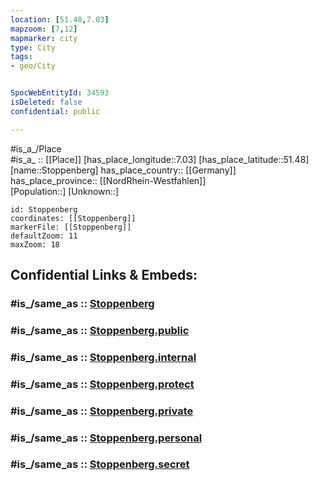 ```yaml
---
location: [51.48,7.03] 
mapzoom: [7,12] 
mapmarker: city 
type: City
tags:
- geo/City


SpocWebEntityId: 34593
isDeleted: false
confidential: public

---
```

#is_a_/Place  
#is_a_ :: [[Place]] 
[has_place_longitude::7.03] 
[has_place_latitude::51.48] 
[name::Stoppenberg] 
has_place_country:: [[Germany]]  
has_place_province:: [[NordRhein-Westfahlen]]  
[Population::] 
[Unknown::] 


```leaflet
id: Stoppenberg
coordinates: [[Stoppenberg]] 
markerFile: [[Stoppenberg]] 
defaultZoom: 11 
maxZoom: 18
```


## Confidential Links & Embeds: 

### #is_/same_as :: [Stoppenberg](/_Standards/Earth/Continent/Europe/Europe~Central/Germany/Germany~West/Nordrhein-Westfalen/counties~NW/Essen,Ruhr/Stoppenberg.md) 

### #is_/same_as :: [Stoppenberg.public](/_public/Earth/Continent/Europe/Europe~Central/Germany/Germany~West/Nordrhein-Westfalen/counties~NW/Essen,Ruhr/Stoppenberg.public.md) 

### #is_/same_as :: [Stoppenberg.internal](/_internal/Earth/Continent/Europe/Europe~Central/Germany/Germany~West/Nordrhein-Westfalen/counties~NW/Essen,Ruhr/Stoppenberg.internal.md) 

### #is_/same_as :: [Stoppenberg.protect](/_protect/Earth/Continent/Europe/Europe~Central/Germany/Germany~West/Nordrhein-Westfalen/counties~NW/Essen,Ruhr/Stoppenberg.protect.md) 

### #is_/same_as :: [Stoppenberg.private](/_private/Earth/Continent/Europe/Europe~Central/Germany/Germany~West/Nordrhein-Westfalen/counties~NW/Essen,Ruhr/Stoppenberg.private.md) 

### #is_/same_as :: [Stoppenberg.personal](/_personal/Earth/Continent/Europe/Europe~Central/Germany/Germany~West/Nordrhein-Westfalen/counties~NW/Essen,Ruhr/Stoppenberg.personal.md) 

### #is_/same_as :: [Stoppenberg.secret](/_secret/Earth/Continent/Europe/Europe~Central/Germany/Germany~West/Nordrhein-Westfalen/counties~NW/Essen,Ruhr/Stoppenberg.secret.md)

